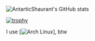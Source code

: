 ![AntarticShaurant's GitHub stats](https://github-readme-stats.vercel.app/api?username=AntarticShaurant&show_icons=true&count_private=true&include_all_commits=true)

[![trophy](https://github-profile-trophy.vercel.app/?username=AntarticShaurant&no-background=true)](https://github.com/ryo-ma/github-profile-trophy)

I use [![Arch Linux](https://img.shields.io/badge/Arch_Linux-1793D1?style=for-the-badge&logo=arch-linux&logoColor=white)], btw
